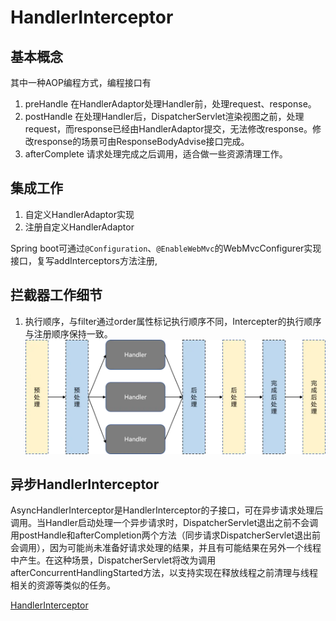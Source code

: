 # HandlerInterceptor

## 基本概念

其中一种AOP编程方式，编程接口有

1. preHandle 在HandlerAdaptor处理Handler前，处理request、response。
2. postHandle 在处理Handler后，DispatcherServlet渲染视图之前，处理request，而response已经由HandlerAdaptor提交，无法修改response。修改response的场景可由ResponseBodyAdvise接口完成。
3. afterComplete 请求处理完成之后调用，适合做一些资源清理工作。

## 集成工作

1. 自定义HandlerAdaptor实现
2. 注册自定义HandlerAdaptor

Spring boot可通过`@Configuration`、`@EnableWebMvc`的WebMvcConfigurer实现接口，复写addInterceptors方法注册,

## 拦截器工作细节

1. 执行顺序，与filter通过order属性标记执行顺序不同，Intercepter的执行顺序与注册顺序保持一致。
![多拦截器执行顺序](../statics/多拦截器执行顺序.webp)

## 异步HandlerInterceptor

AsyncHandlerInterceptor是HandlerInterceptor的子接口，可在异步请求处理后调用。当Handler启动处理一个异步请求时，DispatcherServlet退出之前不会调用postHandle和afterCompletion两个方法（同步请求DispatcherServlet退出前会调用），因为可能尚未准备好请求处理的结果，并且有可能结果在另外一个线程中产生。在这种场景，DispatcherServlet将改为调用afterConcurrentHandlingStarted方法，以支持实现在释放线程之前清理与线程相关的资源等类似的任务。

[HandlerInterceptor](https://www.jianshu.com/p/a7f5707b72a4)
